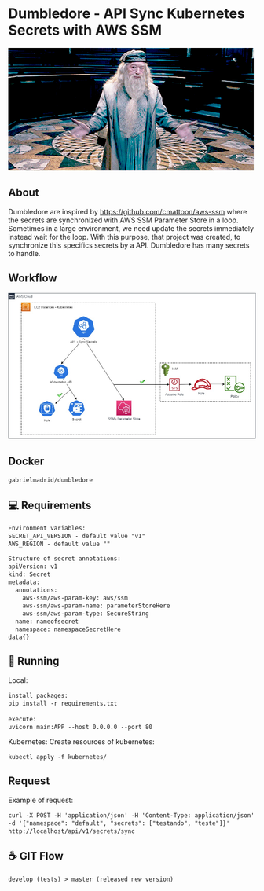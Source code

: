 # Dumbledore - API Sync Kubernetes Secrets with AWS SSM
![Dumbledore](dumbledore.gif)
## About

Dumbledore are inspired by https://github.com/cmattoon/aws-ssm where the secrets are synchronized with AWS SSM Parameter Store in a loop. 
Sometimes in a large environment, we need update the secrets immediately instead wait for the loop. With this purpose, that project was created, to synchronize this specifics secrets by a API. Dumbledore has many secrets to handle.

## Workflow

![Workflow](api-flow.jpg)

## Docker

````
gabrielmadrid/dumbledore
````

## 💻 Requirements

````
Environment variables:
SECRET_API_VERSION - default value "v1"
AWS_REGION - default value ""
````
````
Structure of secret annotations:
apiVersion: v1
kind: Secret
metadata:
  annotations:
    aws-ssm/aws-param-key: aws/ssm
    aws-ssm/aws-param-name: parameterStoreHere
    aws-ssm/aws-param-type: SecureString
  name: nameofsecret
  namespace: namespaceSecretHere
data{}
````

## 🚀 Running
 
Local:
```
install packages:
pip install -r requirements.txt

execute:
uvicorn main:APP --host 0.0.0.0 --port 80
```

Kubernetes:
Create resources of kubernetes:
````
kubectl apply -f kubernetes/
````

## Request

Example of request:
````
curl -X POST -H 'application/json' -H 'Content-Type: application/json' -d '{"namespace": "default", "secrets": ["testando", "teste"]}' http://localhost/api/v1/secrets/sync
````

## ☕ GIT Flow

```
develop (tests) > master (released new version)
```